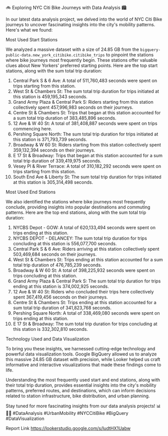 🚲 Exploring NYC Citi Bike Journeys with Data Analysis 🏙️

In our latest data analysis project, we delved into the world of NYC Citi Bike journeys to uncover fascinating insights into the city's mobility patterns. Here's what we found:

Most Used Start Stations

We analyzed a massive dataset with a size of 24.85 GB from the `bigquery-public-data.new_york_citibike.citibike_trips` to pinpoint the stations where bike journeys most frequently begin. These stations offer valuable clues about New Yorkers' preferred starting points. Here are the top start stations, along with the sum total trip duration:

1. Central Park S & 6 Ave: A total of 511,760,483 seconds were spent on trips starting from this station.
2. West St & Chambers St: The sum total trip duration for trips initiated at this station is 459,195,343 seconds.
3. Grand Army Plaza & Central Park S: Riders starting from this station collectively spent 457,996,983 seconds on their journeys.
4. Centre St & Chambers St: Trips that began at this station accounted for a sum total trip duration of 383,485,896 seconds.
5. 12 Ave & W 40 St: A total of 381,408,887 seconds were spent on trips commencing here.
6. Pershing Square North: The sum total trip duration for trips initiated at this station is 371,793,739 seconds.
7. Broadway & W 60 St: Riders starting from this station collectively spent 359,132,394 seconds on their journeys.
8. E 17 St & Broadway: Trips that began at this station accounted for a sum total trip duration of 339,419,975 seconds.
9. Vesey Pl & River Terrace: A total of 310,182,292 seconds were spent on trips starting from this station.
10. South End Ave & Liberty St: The sum total trip duration for trips initiated at this station is 305,314,498 seconds.

Most Used End Stations

We also identified the stations where bike journeys most frequently conclude, providing insights into popular destinations and commuting patterns. Here are the top end stations, along with the sum total trip duration:

1. NYCBS Depot - GOW: A total of 620,133,494 seconds were spent on trips ending at this station.
2. NYCBS DEPOT - DELANCEY: The sum total trip duration for trips concluding at this station is 556,077,700 seconds.
3. Central Park S & 6 Ave: Riders arriving at this station collectively spent 503,469,684 seconds on their journeys.
4. West St & Chambers St: Trips ending at this station accounted for a sum total trip duration of 476,785,239 seconds.
5. Broadway & W 60 St: A total of 398,225,932 seconds were spent on trips concluding at this station.
6. Grand Army Plaza & Central Park S: The sum total trip duration for trips ending at this station is 374,002,925 seconds.
7. 12 Ave & W 40 St: Riders who concluded their trips here collectively spent 367,419,456 seconds on their journeys.
8. Centre St & Chambers St: Trips ending at this station accounted for a sum total trip duration of 341,823,768 seconds.
9. Pershing Square North: A total of 338,469,080 seconds were spent on trips ending at this station.
10. E 17 St & Broadway: The sum total trip duration for trips concluding at this station is 332,302,810 seconds.

Technology Used and Data Visualization

To bring you these insights, we harnessed cutting-edge technology and powerful data visualization tools. Google BigQuery allowed us to analyze this massive 24.85 GB dataset with precision, while Looker helped us craft informative and interactive visualizations that made these findings come to life.

Understanding the most frequently used start and end stations, along with their total trip duration, provides essential insights into the city's mobility patterns, preferred routes, and destinations, which can inform decisions related to station infrastructure, bike distribution, and urban planning.

Stay tuned for more fascinating insights from our data analysis projects! 📊🚴‍♂️ 
#DataAnalysis #UrbanMobility #NYCCitiBike #BigQuery #DataVisualization

Report Link https://lookerstudio.google.com/s/ludtHX1Uabw
